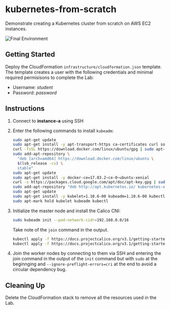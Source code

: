 # kubernetes-from-scratch

Demonstrate creating a Kubernetes cluster from scratch on AWS EC2 instances.

![Final Environment](https://user-images.githubusercontent.com/3911650/43988366-7cb33eb4-9cf1-11e8-8969-f8063b626bfc.png)

## Getting Started

Deploy the CloudFormation `infrastructure/cloudformation.json` template. The template creates a user with the following credentials and minimal required permisisons to complete the Lab:

- Username: _student_
- Password: _password_

## Instructions

1. Connect to __instance-a__ using SSH

1. Enter the following commands to install `kubeadm`:

    ```sh
    sudo apt-get update
    sudo apt-get install -y apt-transport-https ca-certificates curl software-properties-common
    curl -fsSL https://download.docker.com/linux/ubuntu/gpg | sudo apt-key add -
    sudo add-apt-repository \
      "deb [arch=amd64] https://download.docker.com/linux/ubuntu \
      $(lsb_release -cs) \
      stable"
    sudo apt-get update
    sudo apt-get install -y docker-ce=17.03.2~ce-0~ubuntu-xenial
    curl -s https://packages.cloud.google.com/apt/doc/apt-key.gpg | sudo apt-key add -
    sudo add-apt-repository "deb http://apt.kubernetes.io/ kubernetes-xenial main"
    sudo apt-get update
    sudo apt-get install -y kubelet=1.10.6-00 kubeadm=1.10.6-00 kubectl=1.10.6-00
    sudo apt-mark hold kubelet kubeadm kubectl
    ```

1. Initialize the master node and install the Calico CNI:

    ```sh
    sudo kubeadm init --pod-network-cidr=192.168.0.0/16
    ```

    Take note of the `join` command in the output.

    ```sh
    kubectl apply -f https://docs.projectcalico.org/v3.1/getting-started/kubernetes/installation/hosted/rbac-kdd.yaml
    kubectl apply -f https://docs.projectcalico.org/v3.1/getting-started/kubernetes/installation/hosted/kubernetes-datastore/calico-networking/1.7/calico.yaml
    ```

1. Join the worker nodes by connecting to them via SSH and entering the join command in the output of the `init` command but with `sudo` at the beginnging and `--ignore-preflight-errors=cri` at the end to avoid a circular dependency bug.

## Cleaning Up

Delete the CloudFormation stack to remove all the resources used in the Lab.
